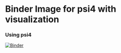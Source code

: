 # Binder Image for psi4 with visualization

### Using psi4
[![Binder](https://mybinder.org/badge_logo.svg)](https://mybinder.org/v2/gh/profshep/labs/master)
